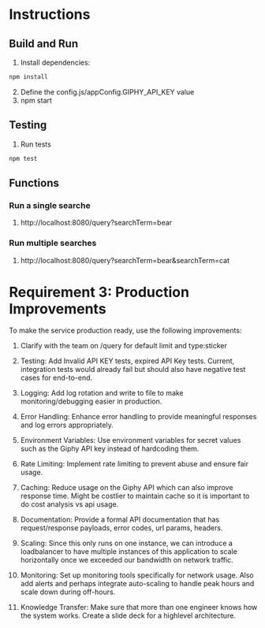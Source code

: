 # Instructions

## Build and Run

1. Install dependencies:
```bash
npm install
```
2. Define the config.js/appConfig.GIPHY_API_KEY  value
3. npm start

## Testing
1. Run tests
```bash
npm test
```

## Functions
### Run a single searche
1. http://localhost:8080/query?searchTerm=bear

### Run multiple searches
1. http://localhost:8080/query?searchTerm=bear&searchTerm=cat


# Requirement 3: Production Improvements

To make the service production ready, use the following improvements:

1. Clarify with the team on /query for default limit and type:sticker

2. Testing: Add Invalid API KEY tests, expired API Key tests. Current, integration tests would already fail but should also have negative test cases for end-to-end.

3. Logging: Add log rotation and write to file to make monitoring/debugging easier in production.

4. Error Handling: Enhance error handling to provide meaningful responses and log errors appropriately.

5. Environment Variables: Use environment variables for secret values such as the Giphy API key instead of hardcoding them.

6. Rate Limiting: Implement rate limiting to prevent abuse and ensure fair usage.

7. Caching: Reduce usage on the Giphy API which can also improve response time. Might be costlier to maintain cache so it is important to do cost analysis vs api usage.

8. Documentation: Provide a formal API documentation that has request/response payloads, error codes, url params, headers.

9. Scaling: Since this only runs on one instance, we can introduce a loadbalancer to have multiple instances of this application to scale horizontally once we exceeded our bandwidth on network traffic.

10. Monitoring: Set up monitoring tools specifically for network usage. Also add alerts and perhaps integrate auto-scaling to handle peak hours and scale down during off-hours.

11. Knowledge Transfer: Make sure that more than one engineer knows how the system works. Create a slide deck for a highlevel architecture.